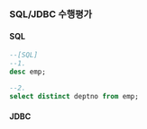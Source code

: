 ### SQL/JDBC 수행평가

#### SQL

```sql
--[SQL]
--1.
desc emp;

--2.
select distinct deptno from emp;


```



#### JDBC

```java

```

